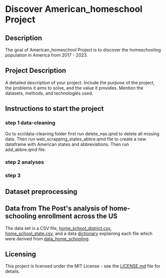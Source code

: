 # Discover American_homeschool Project

## Description
The goal of American_homeschool Project is to discover the homeschooling population in America from 2017 - 2023.



## Project Description

A detailed description of your project. Include the purpose of the project, the problems it aims to solve, and the value it provides. Mention the datasets, methods, and technologies used.

## Instructions to start the project
### step 1 data-cleaning
Go to scr/data-cleaning folder first run delete_nas.qmd to delete all missing data.
Then run web_scrapping_states_abbre.qmd file to create a new dataframe with American states and abbreviations.
Then run add_abbre.qmd file.
### step 2 analyses

### step 3

## Dataset preprocessing


## Data from The Post's analysis of home-schooling enrollment across the US
The data set is a CSV file, [home_school_district.csv](https://github.com/washingtonpost/data_home_schooling/blob/main/home_school_district.csv), [home_school_state.csv](https://github.com/washingtonpost/data_home_schooling/blob/main/home_school_state.csv), and a data [dictionary](https://github.com/washingtonpost/data_home_schooling/blob/main/home_school_data_dictionary.csv) explaining each file which were derived from [data_home_schooling](https://github.com/washingtonpost/data_home_schooling.git).

## Licensing
This project is licensed under the MIT License - see the [LICENSE.md](LICENSE) file for details.
